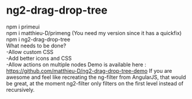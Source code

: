 # ng2-drag-drop-tree
npm i primeui <br>
npm i matthieu-D/primeng (You need my version since it has a quickfix)<br>
npm i ng2-drag-drop-tree <br>
What needs to be done?<br>
-Allow custom CSS<br>
-Add better icons and CSS<br>
-Allow actions on multiple nodes
Demo is available here : https://github.com/matthieu-D/ng2-drag-drop-tree-demo
If you are awesome and feel like recreating the ng-filter from AngularJS, that would be great, at the moment ng2-filter only filters on the first level instead of recursively.
